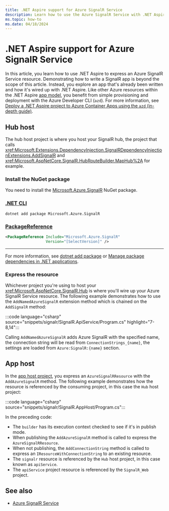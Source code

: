 ```yaml
---
title: .NET Aspire support for Azure SignalR Service
description: Learn how to use the Azure SignalR Service with .NET Aspire.
ms.topic: how-to
ms.date: 04/18/2024
---
```


# .NET Aspire support for Azure SignalR Service

In this article, you learn how to use .NET Aspire to express an Azure SignalR Service resource. Demonstrating how to write a SignalR app is beyond the scope of this article. Instead, you explore an app that's already been written and how it's wired up with .NET Aspire. Like other Azure resources within the .NET Aspire [app model](../fundamentals/app-host-overview.md#define-the-app-model), you benefit from simple provisioning and deployment with the Azure Developer CLI (`azd`). For more information, see [Deploy a .NET Aspire project to Azure Container Apps using the `azd` (in-depth guide)](../deployment/azure/aca-deployment-azd-in-depth.md).

## Hub host

The hub host project is where you host your SignalR hub, the project that calls <xref:Microsoft.Extensions.DependencyInjection.SignalRDependencyInjectionExtensions.AddSignalR> and <xref:Microsoft.AspNetCore.SignalR.HubRouteBuilder.MapHub%2A> for example.

### Install the NuGet package

You need to install the [Microsoft.Azure.SignalR](https://www.nuget.org/packages/Microsoft.Azure.SignalR) NuGet package.

### [.NET CLI](#tab/dotnet-cli)

```dotnetcli
dotnet add package Microsoft.Azure.SignalR
```

### [PackageReference](#tab/package-reference)

```xml
<PackageReference Include="Microsoft.Azure.SignalR"
                  Version="[SelectVersion]" />
```

---

For more information, see [dotnet add package](/dotnet/core/tools/dotnet-add-package) or [Manage package dependencies in .NET applications](/dotnet/core/tools/dependencies).

### Express the resource

Whichever project you're using to host your <xref:Microsoft.AspNetCore.SignalR.Hub> is where you'll wire up your Azure SignalR Service resource. The following example demonstrates how to use the `AddNamedAzureSignalR` extension method which is chained on the `AddSignalR` method:

:::code language="csharp" source="snippets/signalr/SignalR.ApiService/Program.cs" highlight="7-8,14":::

Calling `AddNamedAzureSignalR` adds Azure SignalR with the specified name, the connection string will be read from `ConnectionStrings_{name}`, the settings are loaded from `Azure:SignalR:{name}` section.

## App host

In the [app host project](../fundamentals/app-host-overview.md#app-host-project), you express an `AzureSignalRResource` with the `AddAzureSignalR` method. The following example demonstrates how the resource is referenced by the consuming project, in this case the `Hub` host project:

:::code language="csharp" source="snippets/signalr/SignalR.AppHost/Program.cs":::

In the preceding code:

- The `builder` has its execution context checked to see if it's in publish mode.
- When publishing the `AddAzureSignalR` method is called to express the `AzureSignalRResource`.
- When not publishing, the `AddConnectionString` method is called to express an `IResourceWithConnectionString` to an existing resource.
- The `signalr` resource is referenced by the `Hub` host project, in this case known as `apiService`.
- The `apiService` project resource is referenced by the `SignalR_Web` project.

## See also

- [Azure SignalR Service](/azure/azure-signalr/signalr-overview)
